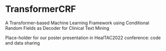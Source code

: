 # TransformerCRF
A Transformer-based Machine Learning Framework using Conditional Random Fields as Decoder for Clinical Text Mining

Place-holder for our poster presentation in HealTAC2022 conference: code and data sharing

